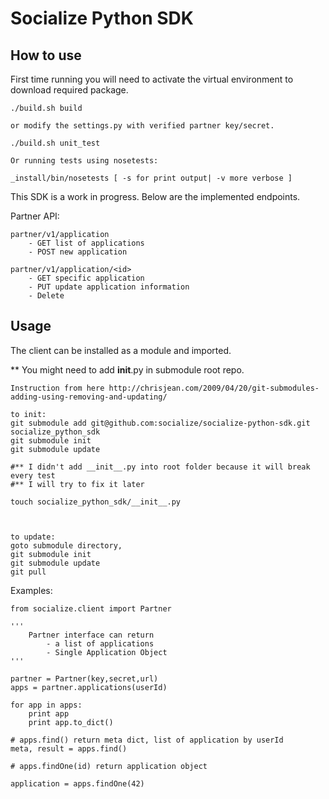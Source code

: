 Socialize Python SDK
====================

How to use
----------

First time running you will need to activate the virtual environment to download
required package.


    ./build.sh build

    or modify the settings.py with verified partner key/secret.

    ./build.sh unit_test

    Or running tests using nosetests:

    _install/bin/nosetests [ -s for print output| -v more verbose ]

    
    

This SDK is a work in progress. Below are the implemented endpoints.


Partner API:

    partner/v1/application
        - GET list of applications
        - POST new application

    partner/v1/application/<id>
        - GET specific application
        - PUT update application information
        - Delete 


Usage
-----

The client can be installed as a module and imported.

** You might need to add __init__.py in submodule root repo.

    Instruction from here http://chrisjean.com/2009/04/20/git-submodules-adding-using-removing-and-updating/

    to init:
    git submodule add git@github.com:socialize/socialize-python-sdk.git socialize_python_sdk
    git submodule init
    git submodule update
    
    #** I didn't add __init__.py into root folder because it will break every test
    #** I will try to fix it later
    
    touch socialize_python_sdk/__init__.py

    

    to update:
    goto submodule directory, 
    git submodule init
    git submodule update
    git pull



Examples:

    
    from socialize.client import Partner
    
    '''
        Partner interface can return
            - a list of applications
            - Single Application Object
    '''

    partner = Partner(key,secret,url)  
    apps = partner.applications(userId)

    for app in apps:
        print app
        print app.to_dict()

    # apps.find() return meta dict, list of application by userId
    meta, result = apps.find()
    
    # apps.findOne(id) return application object
    
    application = apps.findOne(42)




